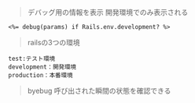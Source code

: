 >デバッグ用の情報を表示
開発環境でのみ表示される
```
<%= debug(params) if Rails.env.development? %>
```
>railsの3つの環境
```
test:テスト環境
development：開発環境
production：本番環境
```
>byebug
呼び出された瞬間の状態を確認できる